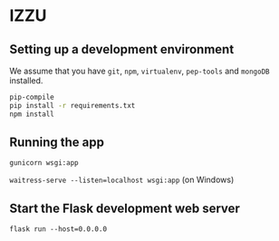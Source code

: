 # IZZU

## Setting up a development environment

We assume that you have `git`, `npm`, `virtualenv`, `pep-tools` and `mongoDB` installed.

```bash
pip-compile
pip install -r requirements.txt
npm install
```

## Running the app

```gunicorn wsgi:app```

```waitress-serve --listen=localhost wsgi:app``` (on Windows)

## Start the Flask development web server

```flask run --host=0.0.0.0```
